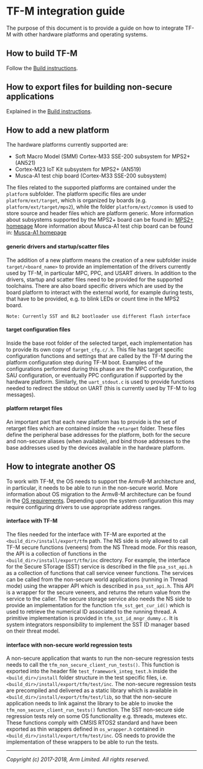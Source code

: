 # TF-M integration guide
The purpose of this document is to provide a guide on how to integrate TF-M with
other hardware platforms and operating systems.
## How to build TF-M
Follow the [Build instructions](tfm_build_instruction.md).

## How to export files for building non-secure applications
Explained in the [Build instructions](tfm_build_instruction.md).

## How to add a new platform
The hardware platforms currently supported are:

* Soft Macro Model (SMM) Cortex-M33 SSE-200 subsystem for MPS2+ (AN521)
* Cortex-M23 IoT Kit subsystem for MPS2+ (AN519)
* Musca-A1 test chip board (Cortex-M33 SSE-200 subsystem)

The files related to the supported platforms are contained under the `platform`
subfolder. The platform specific files are under `platform/ext/target`, which is
organized by boards (e.g. `platform/ext/target/mps2`), while the folder
`platform/ext/common` is used to store source and header files which are
platform generic.
More information about subsystems supported by the MPS2+ board can be found in:
[MPS2+ homepage](https://developer.arm.com/products/system-design/development-boards/fpga-prototyping-boards/mps2)
More information about Musca-A1 test chip board can be found in:
[Musca-A1 homepage](https://developer.arm.com/products/system-design/development-boards/iot-test-chips-and-boards/musca-a1-test-chip-board)

#### generic drivers and startup/scatter files
The addition of a new platform means the creation of a new subfolder inside
`target/<board_name>` to provide an implementation of the drivers currently used
by TF-M, in particular MPC, PPC, and USART drivers. In addition to the drivers,
startup and scatter files need to be provided for the supported toolchains.
There are also board specific drivers which are used by the board platform to
interact with the external world, for example during tests, that have to be
provided, e.g. to blink LEDs or count time in the MPS2 board.

`Note: Currently SST and BL2 bootloader use different flash interface`

#### target configuration files
Inside the base root folder of the selected target, each implementation has to
provide its own copy of `target_cfg.c/.h`. This file has target specific
configuration functions and settings that are called by the TF-M during the
platform configuration step during TF-M boot. Examples of the configurations
performed during this phase are the MPC configuration, the SAU configuration,
or eventually PPC configuration if supported by the hardware platform.
Similarly, the `uart_stdout.c` is used to provide functions needed to redirect
the stdout on UART (this is currently used by TF-M to log messages).

#### platform retarget files
An important part that each new platform has to provide is the set of retarget
files which are contained inside the `retarget` folder. These files define the
peripheral base addresses for the platform, both for the secure and non-secure
aliases (when available), and bind those addresses to the base addresses used by
the devices available in the hardware platform.

## How to integrate another OS
To work with TF-M, the OS needs to support the Armv8-M architecture and,
in particular, it needs to be able to run in the non-secure world. More
information about OS migration to the Armv8-M architecture can be found in the
[OS requirements](os_migration_guide_armv8m.md). Depending upon the system
configuration this may require configuring drivers to use appropriate address
ranges.

#### interface with TF-M
The files needed for the interface with TF-M are exported at the
`<build_dir>/install/export/tfm` path. The NS side is only allowed to call TF-M
secure functions (veneers) from the NS Thread mode. For this reason, the API is
a collection of functions in the `<build_dir>/install/export/tfm/inc`
directory. For example, the interface for the Secure STorage (SST) service
is described in the file `psa_sst_api.h` as a collection of
functions that call service veneer functions. The services can be called from the
non-secure world applications (running in Thread mode) using the wrapper API
which is described in `psa_sst_api.h`. This API is a wrapper for the secure
veneers, and returns the return value from the service to the caller.
The secure storage service also needs the NS side to provide an implementation
for the function `tfm_sst_get_cur_id()` which is used to retrieve the numerical
ID associated to the running thread. A primitive implementation is
provided in `tfm_sst_id_mngr_dummy.c`. It is system integrators responsibility
to implement the SST ID manager based on their threat model.

#### interface with non-secure world regression tests
A non-secure application that wants to run the non-secure regression tests
needs to call the `tfm_non_secure_client_run_tests()`. This function is
exported into the header file `test_framework_integ_test.h` inside the
`<build_dir>/install` folder structure in the test specific files, i.e.
`<build_dir>/install/export/tfm/test/inc`. The non-secure regression tests are
precompiled and delivered as a static library which is available in
`<build_dir>/install/export/tfm/test/lib`, so that the non-secure application
needs to link against the library to be able to invoke the
`tfm_non_secure_client_run_tests()` function. The SST non-secure side regression
tests rely on some OS functionality e.g. threads, mutexes etc. These functions
comply with CMSIS RTOS2 standard and have been exported as thin wrappers defined
in `os_wrapper.h` contained in `<build_dir>/install/export/tfm/test/inc`. OS
needs to provide the implementation of these wrappers to be able to run the
tests.

--------------

*Copyright (c) 2017-2018, Arm Limited. All rights reserved.*
